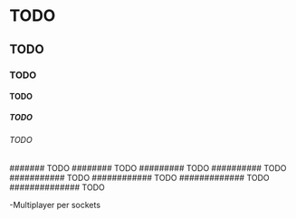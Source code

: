 # TODO
## TODO
### TODO
#### TODO
##### TODO
###### TODO
####### TODO
######## TODO
######### TODO
########## TODO
########### TODO
############ TODO
############# TODO
############## TODO

-Multiplayer per sockets
